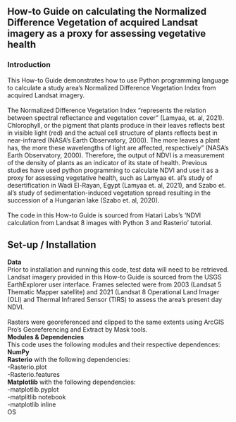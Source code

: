 <h2>How-to Guide on calculating the Normalized Difference Vegetation of acquired Landsat imagery as a proxy for assessing vegetative health</h2>

<h3>Introduction</h3>
This How-to Guide demonstrates how to use Python programming language to calculate a study area’s Normalized Difference Vegetation Index from  acquired Landsat imagery. 
<br><br>
The Normalized Difference Vegetation Index “represents the relation between spectral reflectance and vegetation cover” (Lamyaa, et. al, 2021). Chlorophyll, or the pigment that plants produce in their leaves reflects best in visible light (red) and the actual cell structure of plants reflects best in near-infrared (NASA’s Earth Observatory, 2000). The more leaves a plant has, the more these wavelengths of light are affected, respectively” (NASA’s Earth Observatory, 2000). Therefore, the output of NDVI is a measurement of the density of plants as an indicator of its state of health. Previous studies have used python programming to calculate NDVI and use it as a proxy for assessing vegetative health, such as Lamyaa et. al’s study of desertification in Wadi El-Rayan, Egypt (Lamyaa et. al, 2021), and Szabo et. al’s study of sedimentation-induced vegetation spread resulting in the succession of a Hungarian lake (Szabo et. al, 2020). 
<br><br>
The code in this How-to Guide is sourced from Hatari Labs’s ‘NDVI calculation from Landsat 8 images with Python 3 and Rasterio’ tutorial. 

<h2>Set-up / Installation</h2>
<b>Data</b>
<br>
Prior to installation and running this code, test data will need to be retrieved. Landsat imagery provided in this How-to Guide is sourced from the USGS EarthExplorer user interface. Frames selected were from 2003 (Landsat 5 Thematic Mapper satellite) and 2021 (Landsat 8 Operational Land Imager (OLI) and Thermal Infrared Sensor (TIRS) to assess the area’s present day NDVI. 
<br><br>
Rasters were georeferenced and clipped to the same extents using ArcGIS Pro’s Georeferencing and Extract by Mask tools. 
<br>
<b>Modules & Dependencies</b>
<br>
This code uses the following modules and their respective dependences: 
<br><b>NumPy</b>
<br><b>Rasterio</b> with the following dependencies: 
     <br>-Rasterio.plot
     <br>-Rasterio.features
<br><b>Matplotlib</b> with the following dependencies: 
     <br>-matplotlib.pyplot
     <br>-matplitlib notebook
     <br>-matplotlib inline 
<br>OS
